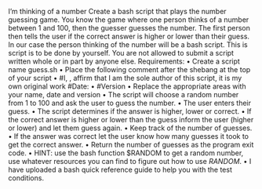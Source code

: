 I’m thinking of a number
Create a bash script that plays the number guessing game.  You know the game where one person thinks of a number between 1 and 100, then the guesser guesses the number.  The first person then tells the user if the correct answer is higher or lower than their guess.  In our case the person thinking of the number will be a bash script.  This is script is to be done by yourself.  You are not allowed to submit a script written whole or in part by anyone else.
Requirements:
•	Create a script name guess.sh
•	Place the following comment after the shebang at the top of your script
•	#I, <your name here>, affirm that I am the sole author of this script, it is my own original work
#Date: <Date goes here>
•	#Version <version number goes here>
•	Replace the appropriate areas with your name, date and version
•	The script will choose a random number from 1 to 100 and ask the user to guess the number.
•	The user enters their guess.
•	The script determines if the answer is higher, lower or correct.
•	If the correct answer is higher or lower than the guess inform the user (higher or lower) and let them guess again.
•	Keep track of the number of guesses.
•	If the answer was correct let the user know how many guesses it took to get the correct answer.
•	Return the number of guesses as the program exit code.
•	HINT:  use the bash function  $RANDOM to get a random number, use whatever resources you can find to figure out how to use $RANDOM.$
•	I have uploaded a bash quick reference guide to help you with the test conditions.
